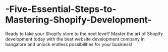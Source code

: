 # -Five-Essential-Steps-to-Mastering-Shopify-Development-
 Ready to take your Shopify store to the next level? Master the art of Shopify development today with the best website development company in bangalore  and unlock endless possibilities for your business! 
